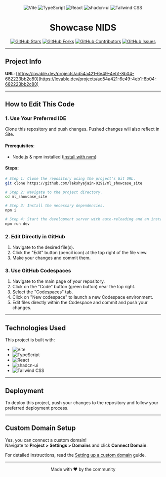 
<p align="center">
    <img src="https://img.shields.io/badge/-Vite-646CFF?logo=vite&logoColor=white" alt="Vite">
    <img src="https://img.shields.io/badge/-TypeScript-3178C6?logo=typescript&logoColor=white" alt="TypeScript">
    <img src="https://img.shields.io/badge/-React-61DAFB?logo=react&logoColor=black" alt="React">
    <img src="https://img.shields.io/badge/-shadcn--ui-000000?logo=react&logoColor=white" alt="shadcn-ui">
    <img src="https://img.shields.io/badge/-Tailwind%20CSS-38B2AC?logo=tailwind-css&logoColor=white" alt="Tailwind CSS">
</p>

<h1 align="center">Showcase NIDS</h1>

<p align="center">
    <a href="https://github.com/lakshyajain-0291/ml_showcase_site"><img src="https://img.shields.io/github/stars/your-repo-url?style=social" alt="GitHub Stars"></a>
    <a href="https://github.com/lakshyajain-0291/ml_showcase_site"><img src="https://img.shields.io/github/forks/your-repo-url?style=social" alt="GitHub Forks"></a>
    <a href="https://github.com/lakshyajain-0291/ml_showcase_site"><img src="https://img.shields.io/github/contributors/your-repo-url" alt="GitHub Contributors"></a>
    <a href="https://github.com/lakshyajain-0291/ml_showcase_site"><img src="https://img.shields.io/github/issues/your-repo-url" alt="GitHub Issues"></a>
</p>

---

## Project Info

**URL**: [https://lovable.dev/projects/ad54a421-6e49-4eb1-8b04-682223bb2c80](https://lovable.dev/projects/ad54a421-6e49-4eb1-8b04-682223bb2c80)

---

## How to Edit This Code

### **1. Use Your Preferred IDE**

Clone this repository and push changes. Pushed changes will also reflect in Site.

#### Prerequisites:
- Node.js & npm installed ([Install with nvm](https://github.com/nvm-sh/nvm#installing-and-updating))

#### Steps:
```sh
# Step 1: Clone the repository using the project's Git URL.
git clone https://github.com/lakshyajain-0291/ml_showcase_site

# Step 2: Navigate to the project directory.
cd ml_showcase_site

# Step 3: Install the necessary dependencies.
npm i

# Step 4: Start the development server with auto-reloading and an instant preview.
npm run dev
```

### **2. Edit Directly in GitHub**

1. Navigate to the desired file(s).
2. Click the "Edit" button (pencil icon) at the top right of the file view.
3. Make your changes and commit them.

### **3. Use GitHub Codespaces**

1. Navigate to the main page of your repository.
2. Click on the "Code" button (green button) near the top right.
3. Select the "Codespaces" tab.
4. Click on "New codespace" to launch a new Codespace environment.
5. Edit files directly within the Codespace and commit and push your changes.

---

## Technologies Used

This project is built with:

- ![Vite](https://img.shields.io/badge/-Vite-646CFF?logo=vite&logoColor=white)
- ![TypeScript](https://img.shields.io/badge/-TypeScript-3178C6?logo=typescript&logoColor=white)
- ![React](https://img.shields.io/badge/-React-61DAFB?logo=react&logoColor=black)
- ![shadcn-ui](https://img.shields.io/badge/-shadcn--ui-000000?logo=react&logoColor=white)
- ![Tailwind CSS](https://img.shields.io/badge/-Tailwind%20CSS-38B2AC?logo=tailwind-css&logoColor=white)

---

## Deployment

To deploy this project, push your changes to the repository and follow your preferred deployment process.

---

## Custom Domain Setup

Yes, you can connect a custom domain!  
Navigate to **Project > Settings > Domains** and click **Connect Domain**.

For detailed instructions, read the [Setting up a custom domain](https://docs.lovable.dev/tips-tricks/custom-domain#step-by-step-guide) guide.

---

<p align="center">
    Made with ❤️ by the community
</p>

